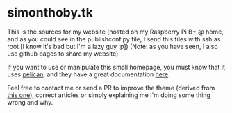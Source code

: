 # simonthoby.tk

This is the sources for my website (hosted on my Raspberry Pi B+ @ home, and as you could see in the publishconf.py file, I send this files with ssh as root [I know it's bad but I'm a lazy guy :p]) (Note: as you have seen, I also use github pages to share my website).

If you want to use or manipulate this small homepage, you must know that it uses [pelican](http://blog.getpelican.com/), and they have a great documentation [here](http://docs.getpelican.com/en/3.6.0/).

Feel free to contact me or send a PR to improve the theme (derived from [this one](https://github.com/PurePelicanTheme/pure)), correct articles or simply explaining me I'm doing some thing wrong and why.
